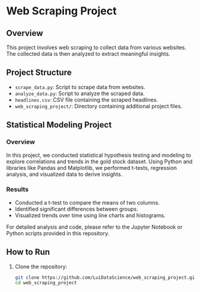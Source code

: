 # Web Scraping Project

## Overview
This project involves web scraping to collect data from various websites. The collected data is then analyzed to extract meaningful insights.

## Project Structure
- `scrape_data.py`: Script to scrape data from websites.
- `analyze_data.py`: Script to analyze the scraped data.
- `headlines.csv`: CSV file containing the scraped headlines.
- `web_scraping_project/`: Directory containing additional project files.

## Statistical Modeling Project

### Overview
In this project, we conducted statistical hypothesis testing and modeling to explore correlations and trends in the gold stock dataset. Using Python and libraries like Pandas and Matplotlib, we performed t-tests, regression analysis, and visualized data to derive insights.

### Results
- Conducted a t-test to compare the means of two columns.
- Identified significant differences between groups.
- Visualized trends over time using line charts and histograms.

For detailed analysis and code, please refer to the Jupyter Notebook or Python scripts provided in this repository.

## How to Run
1. Clone the repository:
   ```bash
   git clone https://github.com/LuiDataScience/web_scraping_project.git
   cd web_scraping_project

